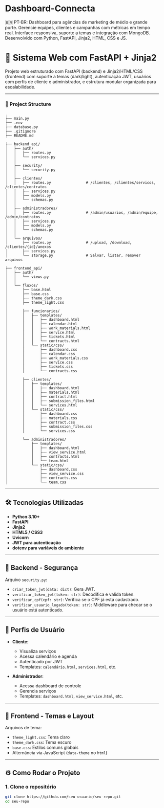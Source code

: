 # Dashboard-Connecta
🇧🇷 PT-BR: Dashboard para agências de marketing de médio e grande porte. Gerencie equipes, clientes e campanhas com métricas em tempo real. Interface responsiva, suporte a temas e integração com MongoDB. Desenvolvido com Python, FastAPI, Jinja2, HTML, CSS e JS.

# 🚀 Sistema Web com FastAPI + Jinja2

Projeto web estruturado com FastAPI (backend) e Jinja2/HTML/CSS (frontend) com suporte a temas (dark/light), autenticação JWT, usuários com perfis de cliente e administrador, e estrutura modular organizada para escalabilidade.

---

### 📁 Project Structure

```text
.
├── main.py
├── .env
├── database.py
├── .gitignore
├── README.md

├── backend_api/
│   ├── auth/
│   │   ├── routes.py
│   │   └── services.py
│   │
│   ├── security/
│   │   └── security.py
│   │
│   ├── clientes/
│   │   ├── routes.py                # /clientes, /clientes/servicos, /clientes/contratos
│   │   ├── services.py
│   │   ├── models.py
│   │   └── schemas.py
│   │
│   ├── administradores/
│   │   ├── routes.py                # /admin/usuarios, /admin/equipe, /admin/contratos
│   │   ├── services.py
│   │   ├── models.py
│   │   └── schemas.py
│   │
│   └── arquivos/
│       ├── routes.py                # /upload, /download, /clientes/{id}/anexos
│       ├── services.py
│       └── storage.py               # Salvar, listar, remover arquivos

├── frontend_api/
│   ├── auth/
│   │   └── views.py
│   │
│   └── fluxos/
│       ├── base.html
│       ├── base.css
│       ├── theme_dark.css
│       ├── theme_light.css
│
│       ├── funcionarios/
│       │   ├── templates/
│       │   │   ├── dashboard.html
│       │   │   ├── calendar.html
│       │   │   ├── work_materials.html
│       │   │   ├── service.html
│       │   │   ├── tickets.html
│       │   │   └── contracts.html
│       │   └── static/css/
│       │       ├── dashboard.css
│       │       ├── calendar.css
│       │       ├── work_materials.css
│       │       ├── service.css
│       │       ├── tickets.css
│       │       └── contracts.css
│
│       ├── clientes/
│       │   ├── templates/
│       │   │   ├── dashboard.html
│       │   │   ├── materials.html
│       │   │   ├── contract.html
│       │   │   ├── submission_files.html
│       │   │   └── services.html
│       │   └── static/css/
│       │       ├── dashboard.css
│       │       ├── materials.css
│       │       ├── contract.css
│       │       ├── submission_files.css
│       │       └── services.css
│
│       └── administradores/
│           ├── templates/
│           │   ├── dashboard.html
│           │   ├── view_service.html
│           │   ├── contracts.html
│           │   └── team.html
│           └── static/css/
│               ├── dashboard.css
│               ├── view_service.css
│               ├── contracts.css
│               └── team.css

```

---

## 🛠️ Tecnologias Utilizadas

- **Python 3.10+**
- **FastAPI**
- **Jinja2**
- **HTML5 / CSS3**
- **Uvicorn**
- **JWT para autenticação**
- **dotenv para variáveis de ambiente**

---

## 🔐 Backend - Segurança

Arquivo `security.py`:

- `criar_token_jwt(data: dict)`: Gera JWT.
- `verificar_token_jwt(token: str)`: Decodifica e valida token.
- `verificar_cpf(cpf: str)`: Verifica se o CPF já está cadastrado.
- `verificar_usuario_logado(token: str)`: Middleware para checar se o usuário está autenticado.

---

## 👥 Perfis de Usuário

- **Cliente**:
  - Visualiza serviços
  - Acessa calendário e agenda
  - Autenticado por JWT
  - Templates: `calendário.html`, `services.html`, etc.

- **Administrador**:
  - Acessa dashboard de controle
  - Gerencia serviços
  - Templates: `dashboard.html`, `view_service.html`, etc.

---

## 🎨 Frontend - Temas e Layout

Arquivos de tema:

- `theme_light.css`: Tema claro
- `theme_dark.css`: Tema escuro
- `base.css`: Estilos comuns globais
- Alternância via JavaScript (`data-theme` no `html`)

---

## ⚙️ Como Rodar o Projeto

### 1. Clone o repositório

```bash
git clone https://github.com/seu-usuario/seu-repo.git
cd seu-repo
